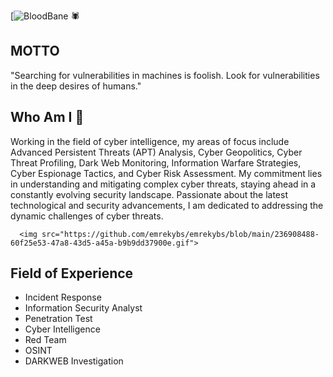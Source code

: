 [![BloodBane](https://img.shields.io/badge/MadeBy-EmreKoybasi-(Bloodbane)black) 🕷️

## MOTTO
"Searching for vulnerabilities in machines is foolish. Look for vulnerabilities in the deep desires of humans."


## Who Am I 👤
Working in the field of cyber intelligence, my areas of focus include Advanced Persistent Threats (APT) Analysis, Cyber Geopolitics, 
Cyber Threat Profiling, Dark Web Monitoring, Information Warfare Strategies, Cyber Espionage Tactics, and Cyber Risk Assessment. 
My commitment lies in understanding and mitigating complex cyber threats, staying ahead in a constantly evolving security landscape. 
Passionate about the latest technological and security advancements, I am dedicated to addressing the dynamic challenges of cyber threats.

      <img src="https://github.com/emrekybs/emrekybs/blob/main/236908488-60f25e53-47a8-43d5-a45a-b9b9dd37900e.gif">

## Field of Experience
* Incident Response
* Information Security Analyst
* Penetration Test
* Cyber Intelligence
* Red Team
* OSINT 
* DARKWEB Investigation
